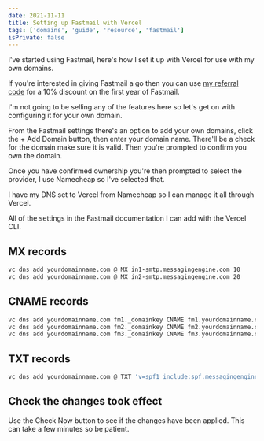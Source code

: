 ```yaml
---
date: 2021-11-11
title: Setting up Fastmail with Vercel
tags: ['domains', 'guide', 'resource', 'fastmail']
isPrivate: false
---
```


I've started using Fastmail, here's how I set it up with Vercel for
use with my own domains.

If you're interested in giving Fastmail a go then you can use [my
referral code] for a 10% discount on the first year of Fastmail.

I'm not going to be selling any of the features here so let's get on
with configuring it for your own domain.

From the Fastmail settings there's an option to add your own domains,
click the + Add Domain button, then enter your domain name. There'll
be a check for the domain make sure it is valid. Then you're prompted
to confirm you own the domain.

Once you have confirmed ownership you're then prompted to select the
provider, I use Namecheap so I've selected that.

I have my DNS set to Vercel from Namecheap so I can manage it all
through Vercel.

All of the settings in the Fastmail documentation I can add with the
Vercel CLI.

## MX records

<!-- cSpell:ignore yourdomainname,messagingengine -->

```bash
vc dns add yourdomainname.com @ MX in1-smtp.messagingengine.com 10
vc dns add yourdomainname.com @ MX in2-smtp.messagingengine.com 20
```

## CNAME records

<!-- cSpell:ignore fmhosted,domainkey -->

```bash
vc dns add yourdomainname.com fm1._domainkey CNAME fm1.yourdomainname.com.dkim.fmhosted.com
vc dns add yourdomainname.com fm2._domainkey CNAME fm2.yourdomainname.com.dkim.fmhosted.com
vc dns add yourdomainname.com fm3._domainkey CNAME fm3.yourdomainname.com.dkim.fmhosted.com
```

## TXT records

```bash
vc dns add yourdomainname.com @ TXT 'v=spf1 include:spf.messagingengine.com ?all'
```

## Check the changes took effect

Use the Check Now button to see if the changes have been applied. This
can take a few minutes so be patient.

<!-- Links -->

[my referral code]: https://ref.fm/u27421800
